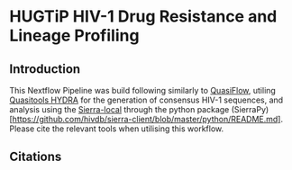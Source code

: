 # HUGTiP HIV-1 Drug Resistance and Lineage Profiling

## Introduction

This Nextflow Pipeline was build following similarly to [QuasiFlow](https://github.com/AlfredUg/QuasiFlow), utiling [Quasitools HYDRA](https://phac-nml.github.io/quasitools/) for the generation of consensus HIV-1 sequences, and analysis using the [Sierra-local](https://github.com/hivdb/sierra-client/blob/master/python/README.md) through the python package (SierraPy)[https://github.com/hivdb/sierra-client/blob/master/python/README.md]. Please cite the relevant tools when utilising this workflow.

## Citations



